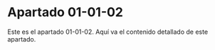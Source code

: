 # Apartado 01-01-02

Este es el apartado 01-01-02. Aquí va el contenido detallado de este apartado.
